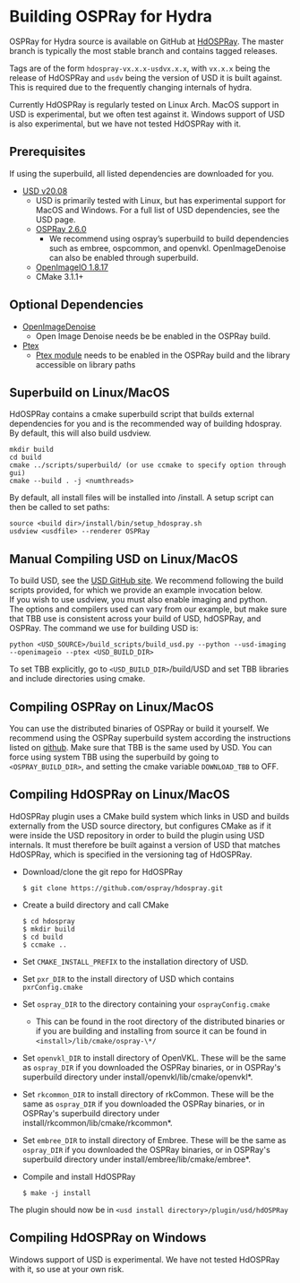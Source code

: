 # Building OSPRay for Hydra

OSPRay for Hydra source is available on GitHub at
[HdOSPRay](http://github.com/ospray/hdospray). The master branch is typically
the most stable branch and contains tagged releases.

Tags are of the form `hdospray-vx.x.x-usdvx.x.x`, with `vx.x.x` being the
release of HdOSPRay and `usdv` being the version of USD it is built against.
This is required due to the frequently changing internals of hydra.

Currently HdOSPRay is regularly tested on Linux Arch.  MacOS support in USD is 
experimental, but we often test against it. Windows support of USD is
also experimental, but we have not tested HdOSPRay with it.

## Prerequisites

If using the superbuild, all listed dependencies are downloaded for you. 

- [USD v20.08](https://graphics.pixar.com/usd/docs/index.html)
  - USD is primarily tested with Linux, but has experimental support for MacOS and Windows.
    For a full list of USD dependencies, see the USD page.
  - [OSPRay 2.6.0](http://www.ospray.org/)
      - We recommend using ospray’s superbuild to build dependencies
        such as embree, ospcommon, and openvkl.  OpenImageDenoise can
        also be enabled through superbuild.
  - [OpenImageIO 1.8.17](https://sites.google.com/site/openimageio/home)
  - CMake 3.1.1+

## Optional Dependencies

  - [OpenImageDenoise](https://github.com/OpenImageDenoise/oidn.git)
      - Open Image Denoise needs be be enabled in the OSPRay build.
  - [Ptex](https://github.com/wdas/ptex)
      - [Ptex module](https://github.com/ospray/module_ptex) needs
        to be enabled in the OSPRay build and the library accessible 
        on library paths

## Superbuild on Linux/MacOS

HdOSPRay contains a cmake superbuild script that builds external dependencies for you
and is the recommended way of building hdospray.  By default, this will also build
usdview.

```
mkdir build
cd build
cmake ../scripts/superbuild/ (or use ccmake to specify option through gui)
cmake --build . -j <numthreads>
```

By default, all install files will be installed into <build dir>/install.
A setup script can then be called to set paths:

```
source <build dir>/install/bin/setup_hdospray.sh
usdview <usdfile> --renderer OSPRay
```


## Manual Compiling USD on Linux/MacOS

To build USD, see the [USD GitHub
site](https://github.com/PixarAnimationStudios/USD). 
We recommend following the
build scripts provided, for which we provide an example invocation below.  
If you wish to use usdview, you must also enable imaging and python.  
The options and compilers used can vary from our example,
 but make sure that TBB use is consistent across your build of USD, 
 hdOSPRay, and OSPRay.  The command we use for building USD is:

```
python <USD_SOURCE>/build_scripts/build_usd.py --python --usd-imaging --openimageio --ptex <USD_BUILD_DIR>
```

To set TBB explicitly, go to `<USD_BUILD_DIR>`/build/USD and set TBB libraries and include directories using cmake. 

## Compiling OSPRay on Linux/MacOS

You can use the distributed binaries of OSPRay or build it yourself.
We recommend using the OSPRay superbuild system according the instructions listed on [github](https://github.com/ospray/OSPRay).  Make sure that TBB is the same used by USD.  You can force using system TBB using the superbuild by going to `<OSPRAY_BUILD_DIR>`, and setting the cmake variable `DOWNLOAD_TBB` to OFF.

## Compiling HdOSPRay on Linux/MacOS

HdOSPRay plugin uses a CMake build system which links in USD and builds
externally from the USD source directory, but configures CMake as if it were
inside the USD repository in order to build the plugin using USD internals. It
must therefore be built against a version of USD that matches HdOSPRay, which is
specified in the versioning tag of HdOSPRay.

- Download/clone the git repo for HdOSPRay

    ```
    $ git clone https://github.com/ospray/hdospray.git
    ```

- Create a build directory and call CMake

    ```
    $ cd hdospray
    $ mkdir build
    $ cd build
    $ ccmake ..
    ```

- Set `CMAKE_INSTALL_PREFIX` to the installation directory of USD.
- Set `pxr_DIR` to the install directory of USD which contains `pxrConfig.cmake`
- Set `ospray_DIR` to the directory containing your `osprayConfig.cmake`
    - This can be found in the root directory of the distributed binaries or
      if you are building and installing from source it can be found in
      `<install>/lib/cmake/ospray-\*/`
- Set `openvkl_DIR` to install directory of OpenVKL. These will be the same as
  `ospray_DIR` if you downloaded the OSPRay binaries, or in OSPRay's 
  superbuild directory under install/openvkl/lib/cmake/openvkl*.
- Set `rkcommon_DIR` to install directory of rkCommon. These will be the same as
  `ospray_DIR` if you downloaded the OSPRay binaries, or in OSPRay's 
  superbuild directory under install/rkcommon/lib/cmake/rkcommon*.
- Set `embree_DIR` to install directory of Embree. These will be the same as
  `ospray_DIR` if you downloaded the OSPRay binaries, or in OSPRay's 
  superbuild directory under install/embree/lib/cmake/embree*.
- Compile and install HdOSPRay

    ```
    $ make -j install
    ```

The plugin should now be in `<usd install directory>/plugin/usd/hdOSPRay`

## Compiling HdOSPRay on Windows

Windows support of USD is experimental.  We have not tested HdOSPRay with it,
so use at your own risk.
